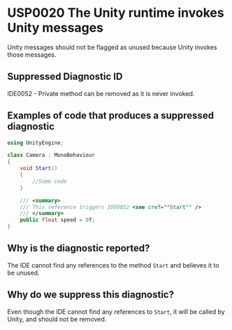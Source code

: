 # USP0020 The Unity runtime invokes Unity messages

Unity messages should not be flagged as unused because Unity invokes those messages.

## Suppressed Diagnostic ID

IDE0052 - Private method can be removed as it is never invoked.

## Examples of code that produces a suppressed diagnostic
```csharp
using UnityEngine;

class Camera : MonoBehaviour
{
	void Start()
	{
		//Some code
	}

	/// <summary>
	/// This reference triggers IDE0052 <see cref=""Start"" />
	/// </summary>
	public float speed = 0f;
}
```

## Why is the diagnostic reported?

The IDE cannot find any references to the method `Start` and believes it to be unused.

## Why do we suppress this diagnostic?

Even though the IDE cannot find any references to `Start`, it will be called by Unity, and should not be removed.